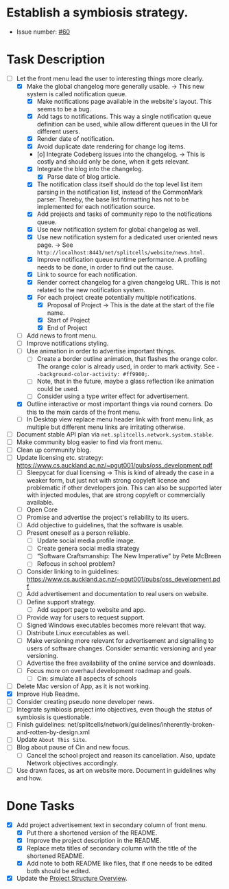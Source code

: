 # Establish a symbiosis strategy.
* Issue number: [\#60](https://codeberg.org/splitcells-net/net.splitcells.network.community/issues/60)
# Task Description
* [ ] Let the front menu lead the user to interesting things more clearly. 
    * [x] Make the global changelog more generally usable. -> This new system is called notification queue.
        * [x] Make notifications page available in the website's layout. This seems to be a bug.
        * [x] Add tags to notifications. This way a single notification queue definition can be used,
          while allow different queues in the UI for different users.
        * [x] Render date of notification.
        * [x] Avoid duplicate date rendering for change log items.
        * [o] Integrate Codeberg issues into the changelog. -> This is costly and should only be done, when it gets relevant.
        * [x] Integrate the blog into the changelog.
            * [x] Parse date of blog article. 
        * [x] The notification class itself should do the top level list item parsing in the notification list,
          instead of the CommonMark parser.
          Thereby, the base list formatting has not to be implemented for each notification source.
        * [x] Add projects and tasks of community repo to the notifications queue.
        * [x] Use new notification system for global changelog as well.
        * [x] Use new notification system for a dedicated user oriented news page. -> See `http://localhost:8443/net/splitcells/website/news.html`.
        * [x] Improve notification queue runtime performance. A profiling needs to be done, in order to find out the cause.
        * [x] Link to source for each notification.
        * [x] Render correct changelog for a given changelog URL. This is not related to the new notification system.
        * [x] For each project create potentially multiple notifications.
            * [x] Proposal of Project -> This is the date at the start of the file name.
            * [x] Start of Project
            * [x] End of Project
    * [ ] Add news to front menu.
    * [ ] Improve notifications styling.
    * [ ] Use animation in order to advertise important things.
        * [ ] Create a border outline animation, that flashes the orange color.
          The orange color is already used, in order to mark activity. See `--background-color-activity: #ff9900;`.
        * [ ] Note, that in the future, maybe a glass reflection like animation could be used.
        * [ ] Consider using a type writer effect for advertisement.
    * [x] Outline interactive or most important things via round corners.
      Do this to the main cards of the front menu.
    * [ ] In Desktop view replace menu header link with front menu link, as multiple but different menu links are irritating otherwise.
* [ ] Document stable API plan via `net.splitcells.network.system.stable`.
* [ ] Make community blog easier to find via front menu.
* [ ] Clean up community blog.
* [ ] Update licensing etc. strategy: https://www.cs.auckland.ac.nz/~pgut001/pubs/oss_development.pdf
    * [ ] Sleepycat for dual licensing -> This is kind of already the case in a weaker form, but just not with strong copyleft license and problematic if other developers join.
      This can also be supported later with injected modules, that are strong copyleft or commercially available.
    * [ ] Open Core
    * [ ] Promise and advertise the project's reliability to its users.
    * [ ] Add objective to guidelines, that the software is usable.
    * [ ] Present oneself as a person reliable.
        * [ ] Update social media profile image.
        * [ ] Create genera social media strategy
        * [ ] “Software Craftsmanship: The New Imperative” by Pete McBreen
        * [ ] Refocus in school problem?
    * [ ] Consider linking to in guidelines: https://www.cs.auckland.ac.nz/~pgut001/pubs/oss_development.pdf
    * [ ] Add advertisement and documentation to real users on website.
    * [ ] Define support strategy.
        * [ ] Add support page to website and app.
    * [ ] Provide way for users to request support.
    * [ ] Signed Windows executables becomes more relevant that way.
    * [ ] Distribute Linux executables as well.
    * [ ] Make versioning more relevant for advertisement and signalling to users of software changes.
      Consider semantic versioning and year versioning.
    * [ ] Advertise the free availability of the online service and downloads.
    * [ ] Focus more on overhaul development roadmap and goals.
        * [ ] Cin: simulate all aspects of schools
* [ ] Delete Mac version of App, as it is not working.
* [x] Improve Hub Readme.
* [ ] Consider creating pseudo none developer news.
* [ ] Integrate symbiosis project into objectives, even though the status of symbiosis is questionable.
* [ ] Finish guidelines: net/splitcells/network/guidelines/inherently-broken-and-rotten-by-design.xml
* [ ] Update `About This Site`.
* [ ] Blog about pause of Cin and new focus.
    * [ ] Cancel the school project and reason its cancellation. Also, update Network objectives accordingly.
* [ ] Use drawn faces, as art on website more. Document in guidelines why and how. 
# Done Tasks
* [x] Add project advertisement text in secondary column of front menu.
    * [x] Put there a shortened version of the README.
    * [x] Improve the project description in the README.
    * [x] Replace meta titles of secondary column with the title of the shortened README.
    * [x] Add note to both README like files, that if one needs to be edited both should be edited.
* [x] Update the [Project Structure Overview](https://splitcells.net/net/splitcells/network/overview.html).